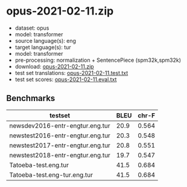 # opus-2021-02-11.zip

* dataset: opus
* model: transformer
* source language(s): eng
* target language(s): tur
* model: transformer
* pre-processing: normalization + SentencePiece (spm32k,spm32k)
* download: [opus-2021-02-11.zip](https://object.pouta.csc.fi/Tatoeba-MT-models/eng-tur/opus-2021-02-11.zip)
* test set translations: [opus-2021-02-11.test.txt](https://object.pouta.csc.fi/Tatoeba-MT-models/eng-tur/opus-2021-02-11.test.txt)
* test set scores: [opus-2021-02-11.eval.txt](https://object.pouta.csc.fi/Tatoeba-MT-models/eng-tur/opus-2021-02-11.eval.txt)

## Benchmarks

| testset               | BLEU  | chr-F |
|-----------------------|-------|-------|
| newsdev2016-entr-engtur.eng.tur 	| 20.9 	| 0.564 |
| newstest2016-entr-engtur.eng.tur 	| 20.3 	| 0.548 |
| newstest2017-entr-engtur.eng.tur 	| 20.8 	| 0.551 |
| newstest2018-entr-engtur.eng.tur 	| 19.7 	| 0.547 |
| Tatoeba-test.eng.tur 	| 41.5 	| 0.684 |
| Tatoeba-test.eng-tur.eng.tur 	| 41.5 	| 0.684 |

